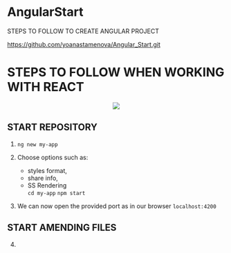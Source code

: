# AngularStart

STEPS TO FOLLOW TO CREATE ANGULAR PROJECT

https://github.com/yoanastamenova/Angular_Start.git

# STEPS TO FOLLOW WHEN WORKING WITH REACT 

<div align="center">
<img src="https://img.shields.io/badge/angular-%23DD0031.svg?style=for-the-badge&logo=angular&logoColor=white">
</div>

## START REPOSITORY

1. ` ng new my-app `

2. Choose options such as:
    - styles format, 
    - share info, 
    - SS Rendering  
    ` cd my-app `
    ` npm start `

3. We can now open the provided port as in our browser 
` localhost:4200 `

## START AMENDING FILES

4. 

